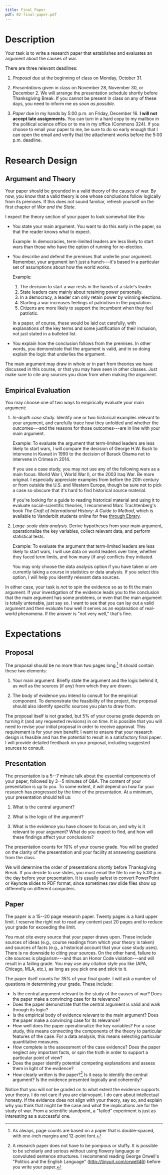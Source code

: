```yaml
---
title: Final Paper
pdf: 02-final-paper.pdf
---
```


# Description

Your task is to write a research paper that establishes and evaluates an argument about the causes of war.

There are three relevant deadlines:

  1. *Proposal* due at the beginning of class on Monday, October 31.

  2. *Presentations* given in class on November 28, November 30, or December 2.  We will arrange the presentation schedule shortly before Thanksgiving Break.  If you cannot be present in class on any of these days, you need to inform me *as soon as possible*.

  3. *Paper* due in my hands by 5:00 p.m. on Friday, December 16.  **I will not accept late assignments.**  You can turn in a hard copy to my mailbox in the political science office or to me in my office (Commons 324).  If you choose to email your paper to me, be sure to do so early enough that I can open the email and verify that the attachment works before the 5:00 p.m. deadline.


# Research Design

## Argument and Theory

Your paper should be grounded in a valid theory of the causes of war.  By now, you know that a valid theory is one whose conclusions follow logically from its premises.  If this does not sound familiar, refresh yourself on the first chapter of *War and the State*.

I expect the theory section of your paper to look somewhat like this:

*   You state your main argument.  You want to do this early in the paper, so that the reader knows what to expect.

    Example: In democracies, term-limited leaders are less likely to start wars than those who have the option of running for re-election.

*   You describe and defend the premises that underlie your argument.  Remember, your argument isn't just a hunch---it's based in a particular set of assumptions about how the world works.

    Example:

    1. The decision to start a war rests in the hands of a state's leader.
    2. State leaders care mainly about retaining power personally.
    3. In a democracy, a leader can only retain power by winning elections.
    4. Starting a war increases feelings of patriotism in the population.
    5. Citizens are more likely to support the incumbent when they feel patriotic.

    In a paper, of course, these would be laid out carefully, with explanations of the key terms and some justification of their inclusion, not just stated in a bulleted list.

*   You explain how the conclusion follows from the premises.  In other words, you demonstrate that the argument is valid, and in so doing explain the logic that underlies the argument.

The main argument may draw in whole or in part from theories we have discussed in this course, or that you may have seen in other classes.  Just make sure to cite any sources you draw from when making the argument.


## Empirical Evaluation

You may choose one of two ways to empirically evaluate your main argument:

1.  *In-depth case study.*  Identify one or two historical examples relevant to your argument, and carefully trace how they unfolded and whether the outcomes---and the reasons for those outcomes---are in line with your main argument.

    Example: To evaluate the argument that term-limited leaders are less likely to start wars, I will compare the decision of George H.W. Bush to intervene in Kuwait in 1990 to the decision of Barack Obama not to intervene in Crimea in 2014.

    If you use a case study, you may not use any of the following wars as a main focus: World War I, World War II, or the 2003 Iraq War.  Be more original.  I especially appreciate examples from before the 20th century or from outside the U.S. and Western Europe, though be sure not to pick a case so obscure that it's hard to find historical source material.

    If you're looking for a guide to reading historical material and using it to evaluate social-scientific theories, I recommend Marc Trachtenberg's book *The Craft of International History: A Guide to Method*, which is available to Vanderbilt students online for free [through Ebrary](http://site.ebrary.com/lib/vanderbilt/detail.action?docID=10312621).

2.  *Large-scale data analysis.*  Derive hypotheses from your main argument, operationalize the key variables, collect relevant data, and perform statistical tests.

    Example: To evaluate the argument that term-limited leaders are less likely to start wars, I will use data on world leaders over time, whether they faced term limits, and how many (if any) conflicts they initiated.

    You may only choose the data analysis option if you have taken or are currently taking a course in statistics or data analysis.  If you select this option, I will help you identify relevant data sources.

In either case, your task is *not* to spin the evidence so as to fit the main argument.  If your investigation of the evidence leads you to the conclusion that the main argument has some problems, or even that the main argument is totally untenable, just say so.  I want to see that you can lay out a valid argument and then evaluate how well it serves as an explanation of real-world phenomena.  If the answer is "not very well," that's fine.


# Expectations

## Proposal

The proposal should be no more than two pages long.[^page-counts] It should contain these two elements:

  1. Your main argument.  Briefly state the argument and the logic behind it, as well as the sources (if any) from which they are drawn.

  2. The body of evidence you intend to consult for the empirical component.  To demonstrate the feasibility of the project, the proposal should also identify specific sources you plan to draw from.

The proposal itself is not graded, but 5% of your course grade depends on turning it (and any requested revisions) in on time.  It is possible that you will need to revise your initial proposal in order to receive approval.  This requirement is for your own benefit: I want to ensure that your research design is feasible and has the potential to result in a satisfactory final paper.  I will provide detailed feedback on your proposal, including suggested sources to consult.

## Presentation

The presentation is a 5--7 minute talk about the essential components of your paper, followed by 3--5 minutes of Q&A. The content of your presentation is up to you.  To some extent, it will depend on how far your research has progressed by the time of the presentation.  At a minimum, your presentation should tell us:

1. What is the central argument?

2. What is the logic of the argument?

3. What is the evidence you have chosen to focus on, and why is it relevant to your argument?  What do you expect to find, and how will these findings affect your conclusions?

The presentation counts for 10% of your course grade.  You will be graded on the clarity of the presentation and your facility at answering questions from the class.

We will determine the order of presentations shortly before Thanksgiving Break.  If you decide to use slides, you must email the file to me by 5:00 p.m. the day before your presentation.  It is usually safest to convert PowerPoint or Keynote slides to PDF format, since sometimes raw slide files show up differently on different computers.

## Paper

The paper is a 15--20 page research paper.  Twenty pages is a hard upper limit.  I reserve the right not to read any content past 20 pages and to reduce your grade for exceeding the limit.

You must cite every source that your paper draws upon.  These include sources of ideas (e.g., course readings from which your theory is taken) and sources of facts (e.g., a historical account that your case study uses).  There is no downside to citing your sources.  On the other hand, failure to cite sources is plagiarism---and thus an Honor Code violation---and will result in a failing grade.  You may use any citation style you like (APA, Chicago, MLA, etc.), as long as you pick one and stick to it.

The paper itself counts for 35% of your final grade.  I will ask a number of questions in determining your grade.  These include:

  * Is the central argument relevant to the study of the causes of war?  Does the paper make a convincing case for its relevance?
  * Does the paper demonstrate that the central argument is valid and walk through its logic?
  * Is the empirical body of evidence relevant to the main argument?  Does the paper make a convincing case for its relevance?
  * How well does the paper operationalize the key variables?  For a case study, this means connecting the components of the theory to particular features of the case.  For a data analysis, this means selecting particular quantitative measures.
  * How complete is the assessment of the case evidence?  Does the paper neglect any important facts, or spin the truth in order to support a particular point of view?
  * Does the paper identify potential competing explanations and assess them in light of the evidence?
  * How clearly written is the paper?[^writing] Is it easy to identify the central argument?  Is the evidence presented logically and coherently?

Notice that you will *not* be graded on to what extent the evidence supports your theory.  I do not care if you are clairvoyant.  I do care about intellectual honesty.  If the evidence does not align with your theory, say so, and explain why you think that might be the case and what the implications are for the study of war.  From a scientific standpoint, a "failed" experiment is just as interesting as a successful one.


[^page-counts]: As always, page counts are based on a paper that is double-spaced, with one-inch margins and 12-point font.

[^writing]: A research paper does not have to be pompous or stuffy.  It is possible to be scholarly and serious without using flowery language or convoluted sentence structures.  I recommend reading George Orwell's "Politics and the English Language" (<http://tinyurl.com/orwell46>) before you write your paper.
